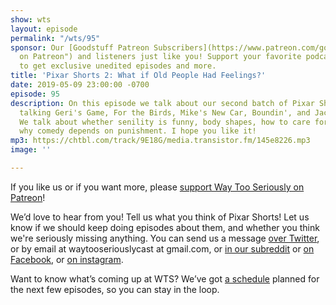```yaml
---
show: wts
layout: episode
permalink: "/wts/95"
sponsor: Our [Goodstuff Patreon Subscribers](https://www.patreon.com/goodstuff "Goodstuff
  on Patreon") and listeners just like you! Support your favorite podcasts directly
  to get exclusive unedited episodes and more.
title: 'Pixar Shorts 2: What if Old People Had Feelings?'
date: 2019-05-09 23:00:00 -0700
episode: 95
description: On this episode we talk about our second batch of Pixar Shorts. We're
  talking Geri's Game, For the Birds, Mike's New Car, Boundin', and Jack Jack Attack.
  We talk about whether senility is funny, body shapes, how to care for babies, and
  why comedy depends on punishment. I hope you like it!
mp3: https://chtbl.com/track/9E18G/media.transistor.fm/145e8226.mp3
image: ''

---
```

If you like us or if you want more, please [support Way Too Seriously on Patreon](https://www.patreon.com/clockworkscast)!

We’d love to hear from you! Tell us what you think of Pixar Shorts! Let us know if we should keep doing episodes about them, and whether you think we're seriously missing anything. You can send us a message [over Twitter](http://www.twitter.com/wtscast), or by email at waytooseriouslycast at gmail.com, or [in our subreddit](https://www.reddit.com/r/Goodstuff_fm/) or [on Facebook](http://www.facebook.com/wtscast), or [on instagram](https://www.instagram.com/waytooseriously/).

Want to know what’s coming up at WTS? We’ve got [a schedule](https://docs.google.com/document/d/1f6fvTgbzQOCUD_potL6mWClmSC3D2cOBgKz36OwSC68) planned for the next few episodes, so you can stay in the loop.